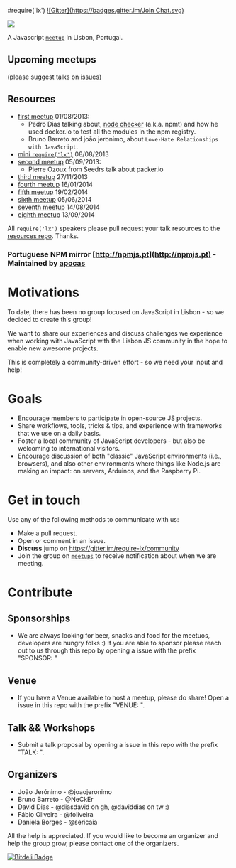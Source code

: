#require('lx')
[![Gitter](https://badges.gitter.im/Join Chat.svg)](https://gitter.im/require-lx/community?utm_source=badge&utm_medium=badge&utm_campaign=pr-badge&utm_content=badge)


![](https://i.cloudup.com/t3SIoZKMd6-3000x3000.png)

A Javascript [`meetup`](http://www.meetup.com/require-lx/) in Lisbon, Portugal.

## Upcoming meetups

(please suggest talks on [issues](https://github.com/require-lx/community/issues?labels=talk&page=1&state=open))

## Resources

* [first meetup](http://www.meetup.com/require-lx/events/129985122/) 01/08/2013:
  * Pedro Dias talking about, [node checker](http://nodechecker.com/) (a.k.a. npmt) and how he used docker.io to test all the modules in the npm registry.
  * Bruno Barreto and joão jeronimo, about `Love-Hate Relationships with JavaScript`.
* [mini `require('lx')`](http://www.meetup.com/php-lx/events/123331262/) 08/08/2013
* [second meetup](http://www.meetup.com/require-lx/events/132698882/) 05/09/2013:
  * Pierre Ozoux from Seedrs talk about packer.io
* [third meetup](http://www.meetup.com/require-lx/events/152610542/) 27/11/2013
* [fourth meetup](http://www.meetup.com/require-lx/events/160302572/) 16/01/2014
* [fifth meetup](http://www.meetup.com/require-lx/events/165935392/) 19/02/2014
* [sixth meetup](http://www.meetup.com/require-lx/events/183884782/) 05/06/2014
* [seventh meetup](http://www.meetup.com/require-lx/events/197816912/) 14/08/2014
* [eighth meetup](http://www.meetup.com/require-lx/events/200248822/) 13/09/2014

All `require('lx')` speakers please pull request your talk resources to the [resources repo](https://github.com/require-lx/resources). Thanks.

### Portuguese NPM mirror [http://npmjs.pt](http://npmjs.pt) - Maintained by [apocas](https://github.com/apocas)

# Motivations

To date, there has been no group focused on JavaScript in Lisbon - so we decided to create this group!  

We want to share our experiences and discuss challenges we experience when working with JavaScript with the Lisbon JS community in the hope to enable new awesome projects. 

This is completely a community-driven effort - so we need your input and help!  

# Goals 
* Encourage members to participate in open-source JS projects.
* Share workflows, tools, tricks & tips, and experience with frameworks that we use on a daily basis. 
* Foster a local community of JavaScript developers - but also be welcoming to international visitors.  
* Encourage discussion of both "classic" JavaScript environments (i.e., browsers), and also other environments where things like Node.js are making an impact: on servers, Arduinos, and the Raspberry Pi. 

# Get in touch
Use any of the following methods to communicate with us: 

* Make a pull request.
* Open or comment in an issue.
* **Discuss** jump on https://gitter.im/require-lx/community
* Join the group on [`meetups`](http://www.meetup.com/require-lx/) to receive notification about when we are meeting.

# Contribute

## Sponsorships

* We are always looking for beer, snacks and food for the meetuos, developers are hungry folks :) If you are able to sponsor please reach out to us through this repo by opening a issue with the prefix "SPONSOR: "

## Venue

* If you have a Venue available to host a meetup, please do share! Open a issue in this repo with the prefix "VENUE: ".

## Talk && Workshops

* Submit a talk proposal by opening a issue in this repo with the prefix "TALK: ".

## Organizers

 * João Jerónimo  - @joaojeronimo
 * Bruno Barreto  - @NeCkEr
 * David Dias     - @diasdavid on gh, @daviddias on tw :)
 * Fábio Oliveira - @foliveira
 * Daniela Borges - @sericaia

All the help is appreciated. If you would like to become an organizer and help the group grow,
please contact one of the organizers.


[![Bitdeli Badge](https://d2weczhvl823v0.cloudfront.net/require-lx/community/trend.png)](https://bitdeli.com/free "Bitdeli Badge")

